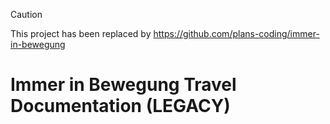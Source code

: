 > [!CAUTION]
> This project has been replaced by https://github.com/plans-coding/immer-in-bewegung
> 
# Immer in Bewegung Travel Documentation (LEGACY)
